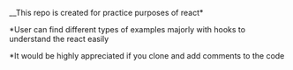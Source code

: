 __This repo is created for practice purposes of react*

*User can find different types of examples majorly with hooks to understand the react easily

*It would be highly appreciated if you clone and add comments to the code
